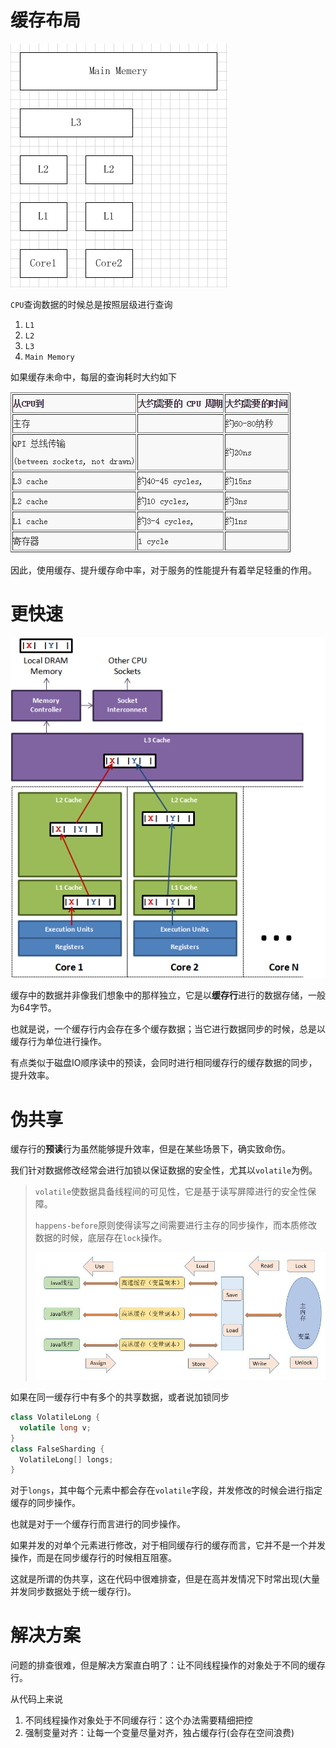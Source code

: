 # 缓存布局

![img](../.imgs/897247-20160823201221667-1059026925.png)

``CPU``查询数据的时候总是按照层级进行查询

1. ``L1``
2. ``L2``
3. ``L3``
4. ``Main Memory``

如果缓存未命中，每层的查询耗时大约如下

![img](../.imgs/897247-20160823201305464-895015043.png)

因此，使用缓存、提升缓存命中率，对于服务的性能提升有着举足轻重的作用。

# 更快速

![img](../.imgs/897247-20160823202002573-736704844.png)

缓存中的数据并非像我们想象中的那样独立，它是以**缓存行**进行的数据存储，一般为64字节。

也就是说，一个缓存行内会存在多个缓存数据；当它进行数据同步的时候，总是以缓存行为单位进行操作。

有点类似于磁盘IO顺序读中的预读，会同时进行相同缓存行的缓存数据的同步，提升效率。

# 伪共享

缓存行的**预读**行为虽然能够提升效率，但是在某些场景下，确实致命伤。

我们针对数据修改经常会进行加锁以保证数据的安全性，尤其以``volatile``为例。

> ``volatile``使数据具备线程间的可见性，它是基于读写屏障进行的安全性保障。
>
> ``happens-before``原则使得读写之间需要进行主存的同步操作，而本质修改数据的时候，底层存在``lock``操作。
>
> ![这里写图片描述](../.imgs/8cedf683cdfacb3cfcd970cd739d5b9d.png)

如果在同一缓存行中有多个的共享数据，或者说加锁同步

```java
class VolatileLong {
  volatile long v;
}
class FalseSharding {
  VolatileLong[] longs;
}
```

对于``longs``，其中每个元素中都会存在``volatile``字段，并发修改的时候会进行指定缓存的同步操作。

也就是对于一个缓存行而言进行的同步操作。

如果并发的对单个元素进行修改，对于相同缓存行的缓存而言，它并不是一个并发操作，而是在同步缓存行的时候相互阻塞。

这就是所谓的伪共享，这在代码中很难排查，但是在高并发情况下时常出现(大量并发同步数据处于统一缓存行)。

# 解决方案

问题的排查很难，但是解决方案直白明了：让不同线程操作的对象处于不同的缓存行。

从代码上来说

1. 不同线程操作对象处于不同缓存行：这个办法需要精细把控
2. 强制变量对齐：让每一个变量尽量对齐，独占缓存行(会存在空间浪费)



